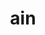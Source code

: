 ---
category: 3-letters
denotation: null
name: ain
reference_link: https://www.etymonline.com/word/ain
root_language: null
root_name: null
title: ain
type: free
word_sums:
- respelling: ain
  sum: 'Ain + '
---